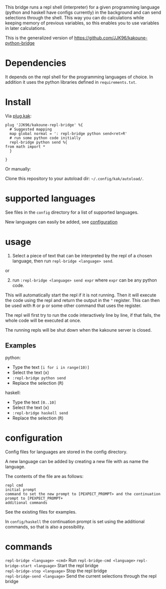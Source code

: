 This bridge runs a repl shell (interpreter) for a given programming language (python and haskell have configs currently) in the background and can send selections through the shell.
This way you can do calculations while keeping memory of previous variables, so this enables you to use variables in later calculations.

This is the generalized version of https://github.com/JJK96/kakoune-python-bridge

# Dependencies

It depends on the repl shell for the programming languages of choice.
In addition it uses the python libraries defined in `requirements.txt`.

# Install

Via [plug.kak](https://github.com/andreyorst/plug.kak):

```
plug 'JJK96/kakoune-repl-bridge' %{
  # Suggested mapping
  map global normal = ': repl-bridge python send<ret>R'
  # run some python code initially
  repl-bridge python send %{
from math import *
  }
  
}
```

Or manually:

Clone this repository to your autoload dir: `~/.config/kak/autoload/`.

# supported languages

See files in the `config` directory for a list of supported languages.

New languages can easily be added, see [configuration](#configuration)

# usage

1. Select a piece of text that can be interpreted by the repl of a chosen language, then run `repl-bridge <language> send`.

or

2. run `:repl-bridge <language> send expr` where `expr` can be any python code.

This will automatically start the repl if it is not running.
Then it will execute the code using the repl and return the output in the `"` register.
This can then be used with <kbd>R</kbd> or <kbd>p</kbd> or some other command that uses the register.

The repl will first try to run the code interactively line by line, if that fails, the whole code will be executed at once.

The running repls will be shut down when the kakoune server is closed.

## Examples

python:
- Type the text `[i for i in range(10)]`
- Select the text (<kbd>x</kbd>)
- `:repl-bridge python send`
- Replace the selection (<kbd>R</kbd>)

haskell:
- Type the text `[0..10]`
- Select the text (<kbd>x</kbd>)
- `:repl-bridge haskell send`
- Replace the selection (<kbd>R</kbd>)

# configuration

Config files for languages are stored in the config directory.

A new language can be added by creating a new file with as name the language.

The contents of the file are as follows:

```
repl cmd
initial prompt 
command to set the new prompt to [PEXPECT_PROMPT> and the continuation prompt to [PEXPECT_PROMPT+
additional commands
```

See the existing files for examples.

In `config/haskell` the continuation prompt is set using the additional commands, so that is also a possibility.

# commands

`repl-bridge <language> <cmd>` Run `repl-bridge-cmd <language>`
`repl-bridge-start <language>` Start the repl bridge  
`repl-bridge-stop <language>` Stop the repl bridge  
`repl-bridge-send <language>` Send the current selections through the repl bridge  
